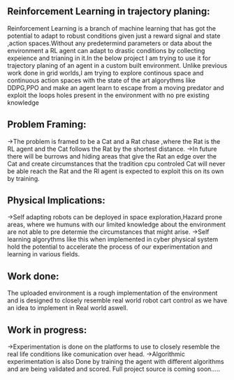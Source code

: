 Reinforcement Learning in trajectory planing:
----------------------------------------------

Reinforcement Learning is a branch of machine learning that has got the potential to adapt to robust conditions given just a reward signal and state ,action spaces.Without any predetermind parameters or data about the environment a RL agent can adapt to drastic conditions by collecting expeience and trianing in it.In the below project I am trying to use it for trajectory planing of an agent in a custom built environment.
Unlike previous work done in grid worlds,I am trying to explore continous space and continuous action spaces with the state of the art algorythms like DDPG,PPO and make an agent learn to escape from a moving predator and exploit the loops holes present in the environment with no pre existing knowledge 

Problem Framing:
----------------
->The problem is framed to be a Cat and a Rat chase ,where the Rat is the RL agent and the Cat follows the Rat by the shortest distance.
->In future there will be burrows and hiding areas that give the Rat an edge over the Cat and create circumstances that the tradition cpu controled Cat will never be able reach the Rat and the Rl agent is expected to exploit this on its own by training.

Physical Implications:
----------------------
->Self adapting robots can be deployed in space exploration,Hazard prone areas, where we humuns with our limited knowledge about the environment are not able to pre determie the circumstances that might arise.
->Self learning algorythms like this when implemented in cyber physical system hold the potential to accelerate the process of our experimentation and learning in various fields.

Work done:
----------
The uploaded environment is a rough implementation of the environment and is designed to closely resemble real world robot cart control as we have an idea to implement in Real world aswell.

Work in progress:
-----------------
->Experimentation is done on the platforms to use to closely resemble the real life conditions like comunication over head.
->Algorithmic experimentation is also Done by training the agent with different algorithms and are being validated and scored.
Full project source is coming soon.....
